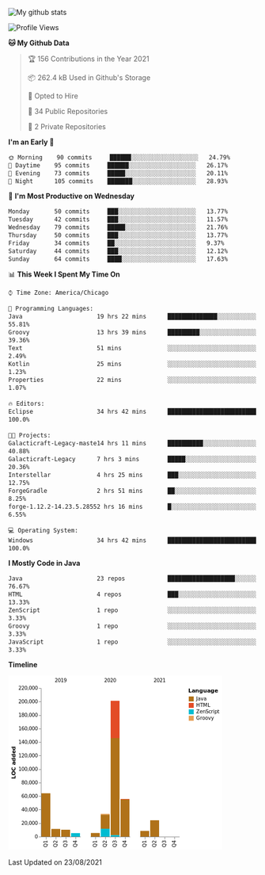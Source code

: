 ![My github stats](https://github-readme-stats.vercel.app/api?username=romvoid95&theme=gruvbox&include_all_commits=true&show_icons=true")

<!--START_SECTION:waka-->
![Profile Views](http://img.shields.io/badge/Profile%20Views-0-blue)

**🐱 My Github Data** 

> 🏆 156 Contributions in the Year 2021
 > 
> 📦 262.4 kB Used in Github's Storage 
 > 
> 💼 Opted to Hire
 > 
> 📜 34 Public Repositories 
 > 
> 🔑 2 Private Repositories  
 > 
**I'm an Early 🐤** 

```text
🌞 Morning    90 commits     ██████░░░░░░░░░░░░░░░░░░░   24.79% 
🌆 Daytime    95 commits     ██████░░░░░░░░░░░░░░░░░░░   26.17% 
🌃 Evening    73 commits     █████░░░░░░░░░░░░░░░░░░░░   20.11% 
🌙 Night      105 commits    ███████░░░░░░░░░░░░░░░░░░   28.93%

```
📅 **I'm Most Productive on Wednesday** 

```text
Monday       50 commits     ███░░░░░░░░░░░░░░░░░░░░░░   13.77% 
Tuesday      42 commits     ███░░░░░░░░░░░░░░░░░░░░░░   11.57% 
Wednesday    79 commits     █████░░░░░░░░░░░░░░░░░░░░   21.76% 
Thursday     50 commits     ███░░░░░░░░░░░░░░░░░░░░░░   13.77% 
Friday       34 commits     ██░░░░░░░░░░░░░░░░░░░░░░░   9.37% 
Saturday     44 commits     ███░░░░░░░░░░░░░░░░░░░░░░   12.12% 
Sunday       64 commits     ████░░░░░░░░░░░░░░░░░░░░░   17.63%

```


📊 **This Week I Spent My Time On** 

```text
⌚︎ Time Zone: America/Chicago

💬 Programming Languages: 
Java                     19 hrs 22 mins      ██████████████░░░░░░░░░░░   55.81% 
Groovy                   13 hrs 39 mins      █████████░░░░░░░░░░░░░░░░   39.36% 
Text                     51 mins             ░░░░░░░░░░░░░░░░░░░░░░░░░   2.49% 
Kotlin                   25 mins             ░░░░░░░░░░░░░░░░░░░░░░░░░   1.23% 
Properties               22 mins             ░░░░░░░░░░░░░░░░░░░░░░░░░   1.07%

🔥 Editors: 
Eclipse                  34 hrs 42 mins      █████████████████████████   100.0%

🐱‍💻 Projects: 
Galacticraft-Legacy-maste14 hrs 11 mins      ██████████░░░░░░░░░░░░░░░   40.88% 
Galacticraft-Legacy      7 hrs 3 mins        █████░░░░░░░░░░░░░░░░░░░░   20.36% 
Interstellar             4 hrs 25 mins       ███░░░░░░░░░░░░░░░░░░░░░░   12.75% 
ForgeGradle              2 hrs 51 mins       ██░░░░░░░░░░░░░░░░░░░░░░░   8.25% 
forge-1.12.2-14.23.5.28552 hrs 16 mins       █░░░░░░░░░░░░░░░░░░░░░░░░   6.55%

💻 Operating System: 
Windows                  34 hrs 42 mins      █████████████████████████   100.0%

```

**I Mostly Code in Java** 

```text
Java                     23 repos            ███████████████████░░░░░░   76.67% 
HTML                     4 repos             ███░░░░░░░░░░░░░░░░░░░░░░   13.33% 
ZenScript                1 repo              ░░░░░░░░░░░░░░░░░░░░░░░░░   3.33% 
Groovy                   1 repo              ░░░░░░░░░░░░░░░░░░░░░░░░░   3.33% 
JavaScript               1 repo              ░░░░░░░░░░░░░░░░░░░░░░░░░   3.33%

```


**Timeline**

![Chart not found](https://raw.githubusercontent.com/ROMVoid95/ROMVoid95/master/charts/bar_graph.png) 


 Last Updated on 23/08/2021
<!--END_SECTION:waka-->
